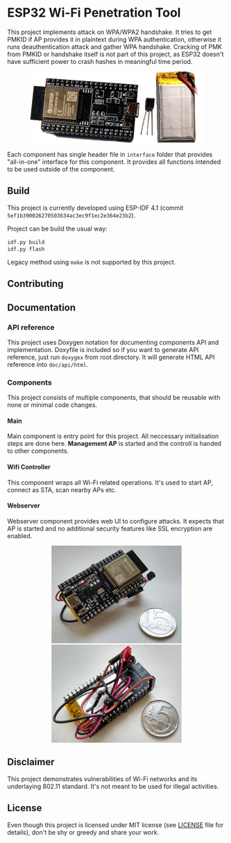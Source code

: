 # ESP32 Wi-Fi Penetration Tool

This project implements attack on WPA/WPA2 handshake. 
It tries to get PMKID if AP provides it in plaintext during WPA authentication, otherwise it runs deauthentication attack and gather WPA handshake. 
Cracking of PMK from PMKID or handshake itself is not part of this project, as ESP32 doesn't have sufficient power to crash hashes in meaningful time period.

<p align="center">
    <img src="doc/images/soucastky_8b.png" alt="Hw components" width="400">
</p>

Each component has single header file in `interface` folder that provides "all-in-one" interface for this component. It provides all functions intended to be used outside
of the component.

## Build
This project is currently developed using ESP-IDF 4.1 (commit `5ef1b390026270503634ac3ec9f1ec2e364e23b2`).

Project can be build the usual way:

```shell
idf.py build
idf.py flash
```

Legacy method using `make` is not supported by this project.
## Contributing

## Documentation
### API reference
This project uses Doxygen notation for documenting components API and implementation. Doxyfile is included so if you want to generate API reference, just run `doxygex` from root directory. It will generate HTML API reference into `doc/api/html`.

### Components
This project consists of multiple components, that should be reusable with none or minimal code changes.

#### Main
Main component is entry point for this project. All neccessary initialisation steps are done here. **Management AP** is started and the controll is handed to other components.

#### Wifi Controller
This component wraps all Wi-Fi related operations. It's used to start AP, connect as STA, scan nearby APs etc. 

#### Webserver
Webserver component provides web UI to configure attacks. It expects that AP is started and no additional security features like SSL encryption are enabled.

<p align="center">
    <img src="doc/images/mini.jpg" alt="Hw components" width="300">
    <img src="doc/images/mini2.jpg" alt="Hw components" width="300">
</p>

## Disclaimer
This project demonstrates vulnerabilities of Wi-Fi networks and its underlaying 802.11 standard. It's not meant to be used for illegal activities.

## License
Even though this project is licensed under MIT license (see [LICENSE](LICENSE) file for details), don't be shy or greedy and share your work.
